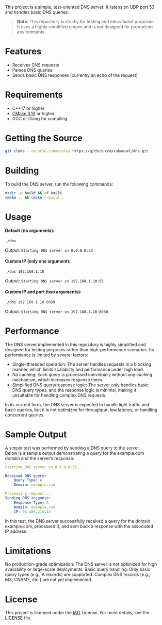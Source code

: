 This project is a simple, test-oriented DNS server. It listens on UDP port 53 and handles basic DNS queries.

> **Note**: This repository is strictly for testing and educational purposes.
> It uses a highly simplified engine and is not designed for production environments.


# Features
- Receives DNS requests
- Parses DNS queries
- Sends basic DNS responses (currently an echo of the request)

# Requirements
- C++17 or higher
- [CMake 3.10](https://cmake.org/) or higher
- GCC or Clang for compiling

# Getting the Source

```bash
git clone --recurse-submodules https://github.com/rukamuel/dns.git
```

# Building
To build the DNS server, run the following commands:
```bash
mkdir -p build && cd build
cmake .. && cmake --build .
```

# Usage
#### Default (no arguments):
```bash
./dns
```
Output: ```Starting DNS server on 0.0.0.0:53```

#### Custom IP (only one argument):
```bash
./dns 192.168.1.10
```
Output: ```Starting DNS server on 192.168.1.10:53```

#### Custom IP and port (two arguments):
```bash
./dns 192.168.1.10 8080
```
Output: ```Starting DNS server on 192.168.1.10:8080```

# Performance
The DNS server implemented in this repository is highly simplified and designed for testing purposes rather than high-performance scenarios. Its performance is limited by several factors:

- Single-threaded operation: The server handles requests in a blocking manner, which limits scalability and performance under high load.
- No caching: Each query is processed individually without any caching mechanism, which increases response times.
- Simplified DNS query/response logic: The server only handles basic DNS query types, and the response logic is minimal, making it unsuitable for handling complex DNS requests.

In its current form, the DNS server is expected to handle light traffic and basic queries, but it is not optimized for throughput, low latency, or handling concurrent queries.

# Sample Output
A simple test was performed by sending a DNS query to the server.<br>
Below is a sample output demonstrating a query for the example.com domain and the server’s response:
```yaml
Starting DNS server on 0.0.0.0:53...

Received DNS query:
    Query Type: A
    Domain: example.com

Processing request...
Sending DNS response:
    Response Type: A
    Domain: example.com
    IP: 93.184.216.34
```
In this test, the DNS server successfully received a query for the domain example.com, processed it, and sent back a response with the associated IP address.

# Limitations
No production-grade optimization: The DNS server is not optimized for high availability or large-scale deployments.
Basic query handling: Only basic query types (e.g., A records) are supported. Complex DNS records (e.g., MX, CNAME, etc.) are not yet implemented.

# License
This project is licensed under the [MIT](https://opensource.org/license/mit) License.
For more details, see the [LICENSE](/LICENSE) file.